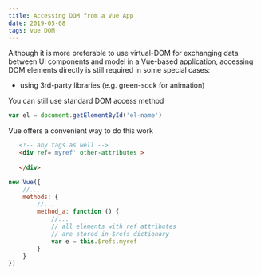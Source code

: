 ```yaml
---
title: Accessing DOM from a Vue App
date: 2019-05-08
tags: vue DOM
---
```


Although it is more preferable to use virtual-DOM for exchanging data between UI components and model in a Vue-based application, accessing DOM elements directly is still required in some special cases:

* using 3rd-party libraries (e.g. green-sock for animation)

You can still use standard DOM access method
```js
var el = document.getElementById('el-name')
```

Vue offers a convenient way to do this work
```html
   <!-- any tags as well -->
   <div ref='myref' other-attributes >
   
   </div>

```

```js
new Vue({
    //...
    methods: {
        //...
        method_a: function () {
            //...
            // all elements with ref attributes
            // are stored in $refs dictionary
            var e = this.$refs.myref
        }
    }
})

```